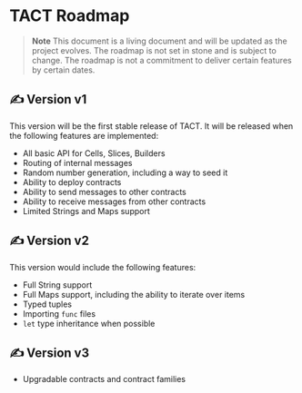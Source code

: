 # TACT Roadmap

> **Note**
> This document is a living document and will be updated as the project evolves.
> The roadmap is not set in stone and is subject to change.
> The roadmap is not a commitment to deliver certain features by certain dates.

## ✍️ Version v1

This version will be the first stable release of TACT. It will be released when the following features are implemented:
* All basic API for Cells, Slices, Builders
* Routing of internal messages
* Random number generation, including a way to seed it
* Ability to deploy contracts
* Ability to send messages to other contracts
* Ability to receive messages from other contracts
* Limited Strings and Maps support

## ✍️ Version v2

This version would include the following features:
* Full String support
* Full Maps support, including the ability to iterate over items
* Typed tuples
* Importing `func` files
* `let` type inheritance when possible

## ✍️ Version v3

* Upgradable contracts and contract families
